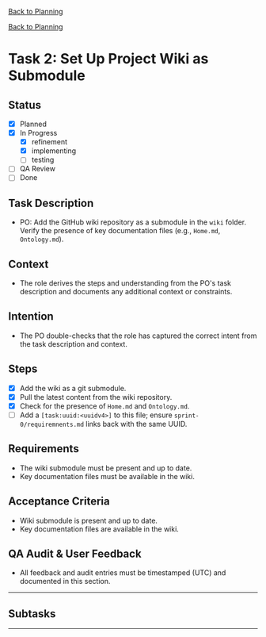 <!--
SPDX-License-Identifier: AGPL-3.0-only + AI-GPL-Addendum
Copyright (c) 2025 The Web4Articles Authors
Copyleft: See AGPLv3 (./LICENSE) and AI-GPL Addendum (./AI-GPL.md)
Backlinks: /LICENSE , /AI-GPL.md
Use of `scrum.pmo` roles/process docs with AI is subject to AI-GPL copyleft unless dual-licensed.
-->

[Back to Planning](./planning.md)


[Back to Planning](./planning.md)

# Task 2: Set Up Project Wiki as Submodule

## Status
- [x] Planned
- [x] In Progress
  - [x] refinement
  - [x] implementing
  - [ ] testing
- [ ] QA Review
- [ ] Done

## Task Description
- PO: Add the GitHub wiki repository as a submodule in the `wiki` folder. Verify the presence of key documentation files (e.g., `Home.md`, `Ontology.md`).

## Context
- The role derives the steps and understanding from the PO's task description and documents any additional context or constraints.

## Intention
- The PO double-checks that the role has captured the correct intent from the task description and context.

## Steps
- [x] Add the wiki as a git submodule.
- [x] Pull the latest content from the wiki repository.
- [x] Check for the presence of `Home.md` and `Ontology.md`.
- [ ] Add a `[task:uuid:<uuidv4>]` to this file; ensure `sprint-0/requiremnents.md` links back with the same UUID.

## Requirements
- The wiki submodule must be present and up to date.
- Key documentation files must be available in the wiki.

## Acceptance Criteria
- Wiki submodule is present and up to date.
- Key documentation files are available in the wiki.

## QA Audit & User Feedback
- All feedback and audit entries must be timestamped (UTC) and documented in this section.

---
## Subtasks

---

